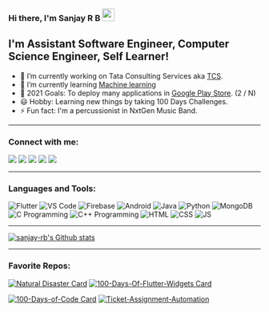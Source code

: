 ### Hi there, I'm Sanjay R B <img src="https://media.giphy.com/media/hvRJCLFzcasrR4ia7z/giphy.gif" width="25px">

## I'm Assistant Software Engineer, Computer Science Engineer, Self Learner!

- 🔭 I’m currently working on Tata Consulting Services aka [TCS](https://www.tcs.com/).
- 🌱 I’m currently learning [Machine learning](https://bit.ly/2ZrZH9S)
- 🥅 2021 Goals: To deploy many applications in [Google Play Store](https://play.google.com/store/apps/developer?id=Sanjay+R+B). (2 / N)
- 😃 Hobby: Learning new things by taking 100 Days Challenges.
- ⚡ Fun fact: I'm a percussionist in NxtGen Music Band.

---

### Connect with me:

[<img src="https://img.icons8.com/fluent/26/000000/twitter.png"/>][twitter]
[<img src="https://img.icons8.com/color/26/000000/linkedin.png"/>][linkedin]
[<img src="https://img.icons8.com/fluent/26/000000/instagram-new.png"/>][instagram]
[<img src="https://img.icons8.com/fluent/26/000000/facebook-new.png"/>][facebook]
[<img src="https://img.icons8.com/ios-glyphs/26/000000/email.png"/>][mailto]

---

### Languages and Tools:

<img title='Flutter' src="https://img.icons8.com/color/26/000000/flutter.png"/> <img title='VS Code' src="https://img.icons8.com/fluent/26/000000/visual-studio-code-2019.png"/> <img title='Firebase' src="https://img.icons8.com/color/26/000000/firebase.png"/> <img title='Android' src="https://img.icons8.com/fluent/26/000000/android-os.png"/> <img title='Java' src="https://img.icons8.com/color/26/000000/java-coffee-cup-logo.png"/> <img title='Python' src="https://img.icons8.com/color/26/000000/python.png"/> <img title='MongoDB' src="https://img.icons8.com/color/26/000000/mongodb.png"/> <img title='C Programming' src="https://img.icons8.com/color/26/000000/c-programming.png"/> <img title='C++ Programming' src="https://img.icons8.com/color/26/000000/c-plus-plus-logo.png"/> <img title='HTML' src="https://img.icons8.com/color/26/000000/html-5.png"/> <img title='CSS' src="https://img.icons8.com/color/26/000000/css3.png"/> <img title='JS' src="https://img.icons8.com/color/26/000000/javascript.png"/>

---

[![sanjay-rb's Github stats](https://github-readme-stats.vercel.app/api?username=sanjay-rb&show_icons=true)](https://github.com/sanjay-rb?tab=repositories)

---

### Favorite Repos:

[![Natural Disaster Card](https://github-readme-stats.vercel.app/api/pin/?username=sanjay-rb&repo=Natural_Disaster)](https://github.com/sanjay-rb/Natural_Disaster) [![100-Days-Of-Flutter-Widgets Card](https://github-readme-stats.vercel.app/api/pin/?username=sanjay-rb&repo=100-Days-Of-Flutter-Widgets)](https://github.com/sanjay-rb/100-Days-Of-Flutter-Widgets)

[![100-Days-of-Code Card](https://github-readme-stats.vercel.app/api/pin/?username=sanjay-rb&repo=100-Days-of-Code)](https://github.com/sanjay-rb/100-Days-of-Code) [![Ticket-Assignment-Automation](https://github-readme-stats.vercel.app/api/pin/?username=sanjay-rb&repo=Ticket-Assignment-Automation)](https://github.com/sanjay-rb/Ticket-Assignment-Automation)


[twitter]: https://twitter.com/sanjayb58109784
[instagram]: https://www.instagram.com/sanju_sanjay_618/
[linkedin]: https://www.linkedin.com/in/sanjay-r-b-4b2690148/
[github]: https://github.com/sanjay-rb/
[facebook]: https://www.facebook.com/sanjay.rockdj/
[mailto]: mailto:sanjaybabu618@gmail.com

